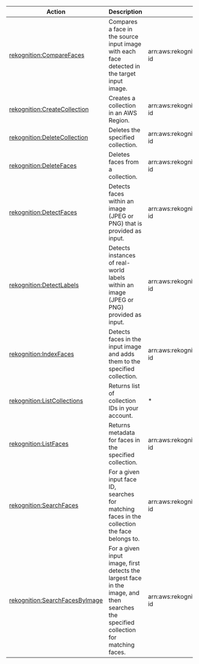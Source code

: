 | Action | Description | Resource | Condition |
| --- | --- | --- | --- |
| [rekognition:CompareFaces](http://docs.aws.amazon.com/rekognition/latest/dg/API_CompareFaces.html) | Compares a face in the source input image with each face detected in the target input image. | arn:aws:rekognition:$region:$account:collection/$collection-id | - |
| [rekognition:CreateCollection](http://docs.aws.amazon.com/rekognition/latest/dg/API_CreateCollection.html) | Creates a collection in an AWS Region. | arn:aws:rekognition:$region:$account:collection/$collection-id | - |
| [rekognition:DeleteCollection](http://docs.aws.amazon.com/rekognition/latest/dg/API_DeleteCollection.html) | Deletes the specified collection. | arn:aws:rekognition:$region:$account:collection/$collection-id | - |
| [rekognition:DeleteFaces](http://docs.aws.amazon.com/rekognition/latest/dg/API_DeleteFaces.html) | Deletes faces from a collection. | arn:aws:rekognition:$region:$account:collection/$collection-id | - |
| [rekognition:DetectFaces](http://docs.aws.amazon.com/rekognition/latest/dg/API_DetectFaces.html) | Detects faces within an image (JPEG or PNG) that is provided as input. | arn:aws:rekognition:$region:$account:collection/$collection-id | - |
| [rekognition:DetectLabels](http://docs.aws.amazon.com/rekognition/latest/dg/API_DetectLabels.html) | Detects instances of real-world labels within an image (JPEG or PNG) provided as input. | arn:aws:rekognition:$region:$account:collection/$collection-id | - |
| [rekognition:IndexFaces](http://docs.aws.amazon.com/rekognition/latest/dg/API_IndexFaces.html) | Detects faces in the input image and adds them to the specified collection. | arn:aws:rekognition:$region:$account:collection/$collection-id | - |
| [rekognition:ListCollections](http://docs.aws.amazon.com/rekognition/latest/dg/API_ListCollections.html) | Returns list of collection IDs in your account. | * | - |
| [rekognition:ListFaces](http://docs.aws.amazon.com/rekognition/latest/dg/API_ListFaces.html) | Returns metadata for faces in the specified collection. | arn:aws:rekognition:$region:$account:collection/$collection-id | - |
| [rekognition:SearchFaces](http://docs.aws.amazon.com/rekognition/latest/dg/API_SearchFaces.html) | For a given input face ID, searches for matching faces in the collection the face belongs to. | arn:aws:rekognition:$region:$account:collection/$collection-id | - |
| [rekognition:SearchFacesByImage](http://docs.aws.amazon.com/rekognition/latest/dg/API_SearchFacesByImage.html) | For a given input image, first detects the largest face in the image, and then searches the specified collection for matching faces. | arn:aws:rekognition:$region:$account:collection/$collection-id | - |
